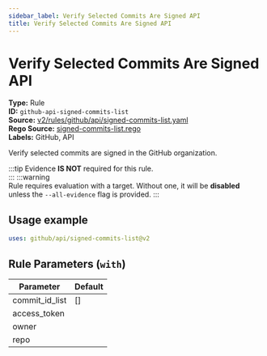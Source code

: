 ```yaml
---
sidebar_label: Verify Selected Commits Are Signed API
title: Verify Selected Commits Are Signed API
---  
```

# Verify Selected Commits Are Signed API  
**Type:** Rule  
**ID:** `github-api-signed-commits-list`  
**Source:** [v2/rules/github/api/signed-commits-list.yaml](https://github.com/scribe-public/sample-policies/blob/main/v2/rules/github/api/signed-commits-list.yaml)  
**Rego Source:** [signed-commits-list.rego](https://github.com/scribe-public/sample-policies/blob/main/v2/rules/github/api/signed-commits-list.rego)  
**Labels:** GitHub, API  

Verify selected commits are signed in the GitHub organization.

:::tip 
Evidence **IS NOT** required for this rule.  
::: 
:::warning  
Rule requires evaluation with a target. Without one, it will be **disabled** unless the `--all-evidence` flag is provided.
::: 

## Usage example

```yaml
uses: github/api/signed-commits-list@v2
```

## Rule Parameters (`with`)  
| Parameter | Default |
|-----------|---------|
| commit_id_list | [] |
| access_token |  |
| owner |  |
| repo |  |

